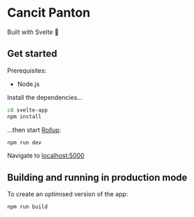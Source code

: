 # Cancit Panton

Built with Svelte 💯


## Get started

Prerequisites:
- Node.js

Install the dependencies...

```bash
cd svelte-app
npm install
```

...then start [Rollup](https://rollupjs.org):

```bash
npm run dev
```

Navigate to [localhost:5000](http://localhost:5000)


## Building and running in production mode

To create an optimised version of the app:

```bash
npm run build
```
